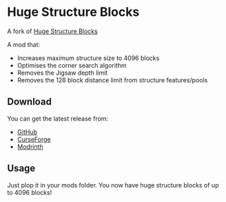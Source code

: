 # Huge Structure Blocks

A fork of [Huge Structure Blocks](https://github.com/SamB440/huge-structure-blocks)

A mod that:
- Increases maximum structure size to 4096 blocks
- Optimises the corner search algorithm
- Removes the Jigsaw depth limit
- Removes the 128 block distance limit from structure features/pools

## Download
You can get the latest release from:
- [GitHub](https://github.com/SamB440/huge-structure-blocks/releases)
- [CurseForge](https://legacy.curseforge.com/minecraft/mc-mods/huge-structure-blocks)
- [Modrinth](https://modrinth.com/mod/huge-structure-blocks)

## Usage

Just plop it in your mods folder. You now have huge structure blocks of up to 4096 blocks!

